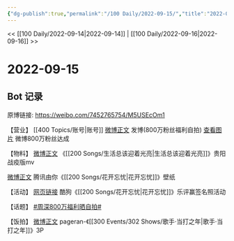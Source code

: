 ```yaml
---
{"dg-publish":true,"permalink":"/100 Daily/2022-09-15/","title":"2022-09-15","created":"2022-12-07T16:55:28.000+08:00","updated":"2023-04-11T14:46:33.000+08:00"}
---
```



<< [[100 Daily/2022-09-14\|2022-09-14]] | [[100 Daily/2022-09-16\|2022-09-16]] >>

# 2022-09-15

## Bot 记录

原博链接: https://weibo.com/7452765754/M5USEcOm1

【营业】
[[400 Topics/账号\|账号]]
[微博正文](https://m.weibo.cn/1736988591/4814075836766296) 发博(800万粉丝福利自拍)
[查看图片](https://wx4.sinaimg.cn/large/0088n2Pggy1h67p3nm2l6j30yh0fmjs8.jpg) 微博800万粉丝达成

【物料】
[微博正文](https://m.weibo.cn/2707274307/4813909687010459) 《[[200 Songs/生活总该迎着光亮\|生活总该迎着光亮]]》贵阳战疫版mv

[微博正文](https://m.weibo.cn/6733257358/4813992976979124) 腾讯由你《[[200 Songs/花开忘忧\|花开忘忧]]》壁纸

【活动】
[网页链接](https://weibo.cn/sinaurl?u=https%3A%2F%2Factivity.kugou.com%2Fshare%2Fv-422dd550%2Findex.html%3Fhash%3DEB29ED3AC7BA1BCE15ED345F5A703D2C%26mixsongid%3D440824787%26chl%3Dwechat%26from%3Dcomment%26filename%3D%25E5%2591%25A8%25E6%25B7%25B1%2520-%2520%25E8%258A%25B1%25E5%25BC%2580%25E5%25BF%2598%25E5%25BF%25A7%26forcepathsonghtml%3D1%26h1%3Dd1106945b45c90c79fd9fe2eaf25f0688d782778%26u%3D1618124103) 酷狗《[[200 Songs/花开忘忧\|花开忘忧]]》乐评赢签名照活动

【话题】
[#周深800万福利晒自拍#](https://s.weibo.com/weibo?q=%23%E5%91%A8%E6%B7%B1800%E4%B8%87%E7%A6%8F%E5%88%A9%E6%99%92%E8%87%AA%E6%8B%8D%23)

【饭拍】
[微博正文](https://m.weibo.cn/7633014126/4813894507302982) pageran-《[[300 Events/302 Shows/歌手·当打之年\|歌手·当打之年]]》3P
